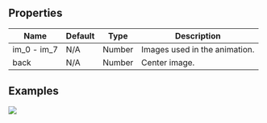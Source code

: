 
## Properties

Name                | Default                  |  Type    | Description
--------------------|--------------------------|----------|---------------------------
im_0 - im_7         | N/A                      | Number   | Images used in the animation.
back                | N/A                      | Number   | Center image.

## Examples
![](https://github.com/Introvertuous/react_native_animated/blob/master/src/image_spinner/assets/demo.gif?raw=true)
